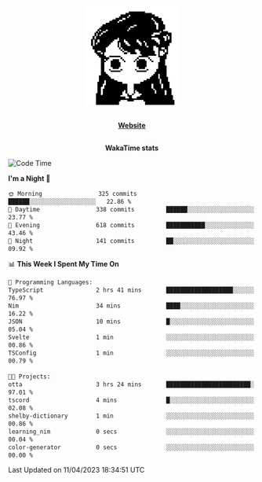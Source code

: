 ##

<p align="center">
  <img src="./person.gif" />
</p>

##

<div align="center">
  <p>
    <strong>
    <a href='https://domm.me'>Website</a>
    </strong>
  </p>
</div>

##

<div align="center">
  <p>
    <strong>
    WakaTime stats
    </strong>
  </p>
</div>

<!--START_SECTION:waka-->
![Code Time](http://img.shields.io/badge/Code%20Time-77%20hrs%207%20mins-blue)

**I'm a Night 🦉** 

```text
🌞 Morning                325 commits         ██████░░░░░░░░░░░░░░░░░░░   22.86 % 
🌆 Daytime                338 commits         ██████░░░░░░░░░░░░░░░░░░░   23.77 % 
🌃 Evening                618 commits         ███████████░░░░░░░░░░░░░░   43.46 % 
🌙 Night                  141 commits         ██░░░░░░░░░░░░░░░░░░░░░░░   09.92 % 
```


📊 **This Week I Spent My Time On** 

```text
💬 Programming Languages: 
TypeScript               2 hrs 41 mins       ███████████████████░░░░░░   76.97 % 
Nim                      34 mins             ████░░░░░░░░░░░░░░░░░░░░░   16.22 % 
JSON                     10 mins             █░░░░░░░░░░░░░░░░░░░░░░░░   05.04 % 
Svelte                   1 min               ░░░░░░░░░░░░░░░░░░░░░░░░░   00.86 % 
TSConfig                 1 min               ░░░░░░░░░░░░░░░░░░░░░░░░░   00.79 % 

🐱‍💻 Projects: 
otta                     3 hrs 24 mins       ████████████████████████░   97.01 % 
tscord                   4 mins              █░░░░░░░░░░░░░░░░░░░░░░░░   02.08 % 
shelby-dictionary        1 min               ░░░░░░░░░░░░░░░░░░░░░░░░░   00.86 % 
learning_nim             0 secs              ░░░░░░░░░░░░░░░░░░░░░░░░░   00.04 % 
color-generator          0 secs              ░░░░░░░░░░░░░░░░░░░░░░░░░   00.00 % 
```


 Last Updated on 11/04/2023 18:34:51 UTC
<!--END_SECTION:waka-->

